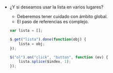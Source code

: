 - ¿Y si deseamos usar la lista en varios lugares?

    - Deberemos tener cuidado con ámbito global.
    - El paso de referencias es complejo.

    ```javascript
    var lista = [];

    $.get("lista").done(function(obj) {
        lista = obj;
    });

    $("ol").on("click", "button", function (ev) {
        lista.splice($index, 1);
    });
    ```

